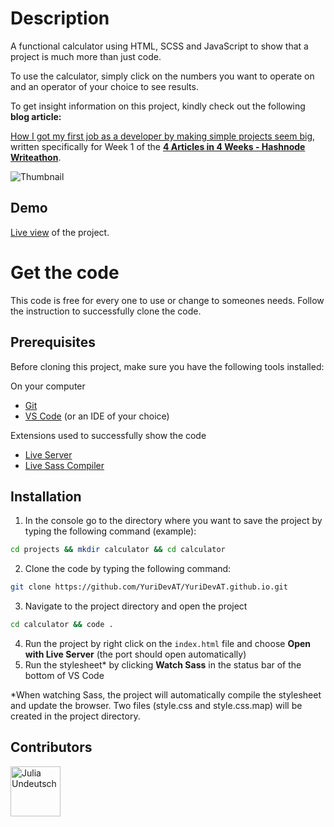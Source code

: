 # Description

A functional calculator using HTML, SCSS and JavaScript to show that a project is much more than just code.

To use the calculator, simply click on the numbers you want to operate on and an operator of your choice to see results.

To get insight information on this project, kindly check out the following
**blog article:**

[How I got my first job as a developer by making simple projects seem big](https://yuridevat.hashnode.dev/how-i-got-my-first-job-as-a-developer),
written specifically for Week 1 of the [**4 Articles in 4 Weeks - Hashnode Writeathon**](https://townhall.hashnode.com/4-articles-in-4-weeks-hashnode-writeathon).

![Thumbnail](https://github.com/YuriDevAT/calculator/blob/main/assets/calculator.png)

## Demo

[Live view](https://yuridevat.github.io/) of the project.

# Get the code

This code is free for every one to use or change to someones needs. Follow the instruction to successfully clone the code.

## Prerequisites

Before cloning this project, make sure you have the following tools installed:

On your computer

- [Git](https://git-scm.com/downloads)
- [VS Code](https://code.visualstudio.com/download) (or an IDE of your choice)

Extensions used to successfully show the code

- [Live Server](https://marketplace.visualstudio.com/items?itemName=ritwickdey.LiveServer)
- [Live Sass Compiler](https://marketplace.visualstudio.com/items?itemName=ritwickdey.live-sass)

## Installation

1. In the console go to the directory where you want to save the project by typing the following command (example):

```bash
cd projects && mkdir calculator && cd calculator
```

2. Clone the code by typing the following command:

```bash
git clone https://github.com/YuriDevAT/YuriDevAT.github.io.git
```

3. Navigate to the project directory and open the project

```bash
cd calculator && code .
```

4. Run the project by right click on the `index.html` file and choose **Open with Live Server** (the port should open automatically)
5. Run the stylesheet\* by clicking **Watch Sass** in the status bar of the bottom of VS Code

\*When watching Sass, the project will automatically compile the stylesheet and update the browser. Two files (style.css and style.css.map) will be created in the project directory.

## Contributors

[//]: contributor-faces

<a href="https://github.com/YuriDevAT"><img src="https://avatars.githubusercontent.com/u/54622834?v=4" title="Julia Undeutsch" width="80" height="80"></a>

[//]: contributor-faces
